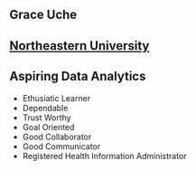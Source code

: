 ## Grace Uche

## [Northeastern University](https://github.com/graceuche/Resume)

## Aspiring Data Analytics 

- Ethusiatic Learner
- Dependable
- Trust Worthy
- Goal Oriented
- Good Collaborator
- Good Communicator
- Registered Health Information Administrator

